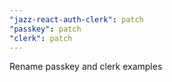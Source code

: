 ```yaml
---
"jazz-react-auth-clerk": patch
"passkey": patch
"clerk": patch
---
```


Rename passkey and clerk examples
